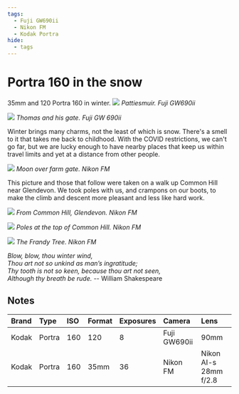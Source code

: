 ```yaml
---
tags:
  - Fuji GW690ii
  - Nikon FM
  - Kodak Portra
hide:
  - tags
---
```

# Portra 160 in the snow
35mm and 120 Portra 160 in winter. 
![](/img/GW690ii-Kodak-Portra-160-20210222_20055951.jpg)
*Pattiesmuir. Fuji GW690ii*

![](/img/GW690ii-Kodak-Portra-160-20210222_19423865.jpg)
*Thomas and his gate. Fuji GW 690ii*

Winter brings many charms, not the least of which is snow. There's a smell to it that takes me back to childhood. With the COVID restrictions, we can't go far, but we are lucky enough to have nearby places that keep us within travel limits and yet at a distance from other people.

![](/img/FM-Kodak-Portra-160-20210223_08513917.jpg)
*Moon over farm gate. Nikon FM*

This picture and those that follow were taken on a walk up Common Hill near Glendevon. We took poles with us, and crampons on our boots, to make the climb and descent more pleasant and less like hard work.

![](/img/FM-Kodak-Portra-160-20210223_09083923.jpg)
*From Common Hill, Glendevon. Nikon FM*

![](/img/FM-Kodak-Portra-160-20210223_09104630.jpg)
*Poles at the top of Common Hill. Nikon FM*

![](/img/FM-Kodak-Portra-160-20210223_09145060.jpg)
*The Frandy Tree. Nikon FM*

*Blow, blow, thou winter wind,  
  Thou art not so unkind as man’s ingratitude;  
  Thy tooth is not so keen, because thou art not seen,  
     Although thy breath be rude.* -- William Shakespeare

## Notes

Brand|Type|ISO|Format|Exposures|Camera|Lens
:----|:---|:--|:-----|:--------|:-----|:----
Kodak|Portra|160|120|8|Fuji GW690ii|90mm
Kodak|Portra|160|35mm|36|Nikon FM|Nikon AI-s 28mm f/2.8 


